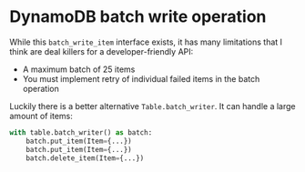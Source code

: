 # DynamoDB batch write operation

While this `batch_write_item` interface exists, it has many limitations that I
think are deal killers for a developer-friendly API:
- A maximum batch of 25 items
- You must implement retry of individual failed items in the batch operation

Luckily there is a better alternative `Table.batch_writer`. It can handle a
large amount of items:

```py
with table.batch_writer() as batch:
    batch.put_item(Item={...})
    batch.put_item(Item={...})
    batch.delete_item(Item={...})
```
